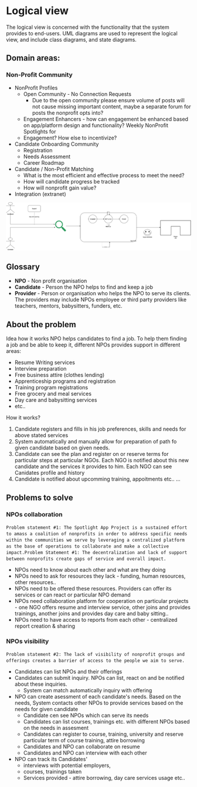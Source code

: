 # Logical view 

The logical view is concerned with the functionality that the system provides to end-users. UML diagrams are used to represent the logical view, and include class diagrams, and state diagrams.

## Domain areas:

### Non-Profit Community
* NonProfit Profiles
  * Open Community - No Connection Requests
     *  Due to the open community please ensure volume of posts will not cause missing important content, maybe a separate forum for posts the nonprofit opts into?
  * Engagement Enhancers - how can engagement be enhanced based on app/platform design and functionality? Weekly NonProfit Spotlights for
  * Engagement? How else to incentivize? 
* Candidate Onboarding Community
  * Registration
  * Needs Assessment
  * Career Roadmap
* Candidate / Non-Profit Matching
  * What is the most efficient and effective process to meet the need?
  * How will candidate progress be tracked
  * How will nonprofit gain value?
* Integration (extranet)


![](../assets/candidateSchema.png)

## Glossary
* **NPO** - Non profit organisation
* **Candidate** - Person the NPO helps to find and keep a job
* **Provider** - Person or organisation who helps the NPO to serve its clients. The providers may include NPOs employee or third party providers like teachers, mentors, babysitters, funders, etc.


## About the problem
Idea how it works
NPO helps candidates to find a job. To help them finding a job and be able to keep it, different NPOs provides support in different areas:

* Resume Writing services
* Interview preparation
* Free business attire (clothes lending)
* Apprenticeship programs and registration
* Training program registrations
* Free grocery and meal services
* Day care and babysitting services
* etc..

How it works?

1. Candidate registers and fills in his job preferences, skills and needs for above stated services
2. System automatically and manually allow for preparation of path fo given candidate based on given needs.
3. Candidate can see the plan and register on or reserve terms for particular steps at particular NGOs. Each NGO is notified about this new candidate and the services it provides to him. Each NGO can see Canidates profile and history
4. Candidate is notified about upcomming training, appoitments etc..
…

## Problems to solve
### NPOs collaboration
`Problem statement #1: The Spotlight App Project is a sustained effort to amass a coalition of nonprofits in order to address specific needs within the communities we serve by leveraging a centralized platform as the base of operations to collaborate and make a collective impact.Problem Statement #1: The decentralization and lack of support between nonprofits create gaps of service and overall impact.`

 * NPOs need to know about each other and what are they doing
 * NPOs need to ask for resources they lack - funding, human resources, other resources..
 * NPOs need to be offered these resources. Providers can offer its services or can react or particular NPO demand
 * NPOs need collaboration platform for cooperation on particular projects  - one NGO offers resume and interview service, other joins and provides trainings, another joins and provides day care and baby sitting..
 * NPOs need to have access to reports from each other - centralized report creation & sharing

### NPOs visibility
`Problem statement #2: The lack of visibility of nonprofit groups and offerings creates a barrier of access to the people we aim to serve.`

 * Candidates can list NPOs and their offerings
 * Candidates can submit inquiry. NPOs can list, react on and be notified about these inquiries.
   * System can match automatically inquiry with offering
 * NPO can create asessment of each candidate's needs. Based on the needs, System contacts other NPOs to provide services based on the needs for given candidate
   * Candidate cen see NPOs which can serve its needs
   * Candidates can list courses, trainings etc. with different NPOs based on the needs in assesment
   * Candidates can register to course, training, university and reserve particular term of course training, attire borrowing
   * Candidates and NPO can collaborate on resume
   * Candidates and NPO can interview with each other
 * NPO can track its Candidates'
   * interviews with potential employers,
   * courses, trainings taken
   * Services provided - attire borrowing, day care services usage etc..